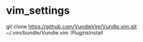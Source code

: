 # vim_settings

git clone https://github.com/VundleVim/Vundle.vim.git ~/.vim/bundle/Vundle.vim
:PluginsInstall


